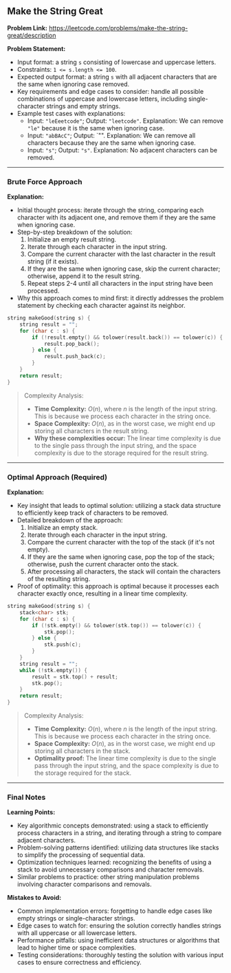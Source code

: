 ## Make the String Great

**Problem Link:** https://leetcode.com/problems/make-the-string-great/description

**Problem Statement:**
- Input format: a string `s` consisting of lowercase and uppercase letters.
- Constraints: `1 <= s.length <= 100`.
- Expected output format: a string `s` with all adjacent characters that are the same when ignoring case removed.
- Key requirements and edge cases to consider: handle all possible combinations of uppercase and lowercase letters, including single-character strings and empty strings.
- Example test cases with explanations:
  - Input: `"leEeetcode"`; Output: `"leetcode"`. Explanation: We can remove `"le"` because it is the same when ignoring case.
  - Input: `"abBAcC"`; Output: `"". Explanation: We can remove all characters because they are the same when ignoring case.
  - Input: `"s"`; Output: `"s"`. Explanation: No adjacent characters can be removed.

---

### Brute Force Approach

**Explanation:**
- Initial thought process: iterate through the string, comparing each character with its adjacent one, and remove them if they are the same when ignoring case.
- Step-by-step breakdown of the solution:
  1. Initialize an empty result string.
  2. Iterate through each character in the input string.
  3. Compare the current character with the last character in the result string (if it exists).
  4. If they are the same when ignoring case, skip the current character; otherwise, append it to the result string.
  5. Repeat steps 2-4 until all characters in the input string have been processed.
- Why this approach comes to mind first: it directly addresses the problem statement by checking each character against its neighbor.

```cpp
string makeGood(string s) {
    string result = "";
    for (char c : s) {
        if (!result.empty() && tolower(result.back()) == tolower(c)) {
            result.pop_back();
        } else {
            result.push_back(c);
        }
    }
    return result;
}
```

> Complexity Analysis:
> - **Time Complexity:** $O(n)$, where $n$ is the length of the input string. This is because we process each character in the string once.
> - **Space Complexity:** $O(n)$, as in the worst case, we might end up storing all characters in the result string.
> - **Why these complexities occur:** The linear time complexity is due to the single pass through the input string, and the space complexity is due to the storage required for the result string.

---

### Optimal Approach (Required)

**Explanation:**
- Key insight that leads to optimal solution: utilizing a stack data structure to efficiently keep track of characters to be removed.
- Detailed breakdown of the approach:
  1. Initialize an empty stack.
  2. Iterate through each character in the input string.
  3. Compare the current character with the top of the stack (if it's not empty).
  4. If they are the same when ignoring case, pop the top of the stack; otherwise, push the current character onto the stack.
  5. After processing all characters, the stack will contain the characters of the resulting string.
- Proof of optimality: this approach is optimal because it processes each character exactly once, resulting in a linear time complexity.

```cpp
string makeGood(string s) {
    stack<char> stk;
    for (char c : s) {
        if (!stk.empty() && tolower(stk.top()) == tolower(c)) {
            stk.pop();
        } else {
            stk.push(c);
        }
    }
    string result = "";
    while (!stk.empty()) {
        result = stk.top() + result;
        stk.pop();
    }
    return result;
}
```

> Complexity Analysis:
> - **Time Complexity:** $O(n)$, where $n$ is the length of the input string. This is because we process each character in the string once.
> - **Space Complexity:** $O(n)$, as in the worst case, we might end up storing all characters in the stack.
> - **Optimality proof:** The linear time complexity is due to the single pass through the input string, and the space complexity is due to the storage required for the stack.

---

### Final Notes

**Learning Points:**
- Key algorithmic concepts demonstrated: using a stack to efficiently process characters in a string, and iterating through a string to compare adjacent characters.
- Problem-solving patterns identified: utilizing data structures like stacks to simplify the processing of sequential data.
- Optimization techniques learned: recognizing the benefits of using a stack to avoid unnecessary comparisons and character removals.
- Similar problems to practice: other string manipulation problems involving character comparisons and removals.

**Mistakes to Avoid:**
- Common implementation errors: forgetting to handle edge cases like empty strings or single-character strings.
- Edge cases to watch for: ensuring the solution correctly handles strings with all uppercase or all lowercase letters.
- Performance pitfalls: using inefficient data structures or algorithms that lead to higher time or space complexities.
- Testing considerations: thoroughly testing the solution with various input cases to ensure correctness and efficiency.
